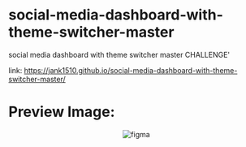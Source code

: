 # social-media-dashboard-with-theme-switcher-master
social media dashboard with theme switcher master CHALLENGE'

link:
https://jank1510.github.io/social-media-dashboard-with-theme-switcher-master/


# Preview Image:
<p align='center'> 
  
  <img src="https://res.cloudinary.com/dz209s6jk/image/upload/q_auto,w_900/Screenshots/gotwxto9t3o3ycfqxv3r.jpg" alt="figma"/>

</p>
